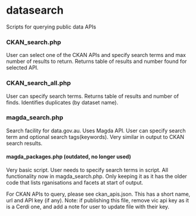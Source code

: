 # datasearch
Scripts for querying public data APIs

### CKAN_search.php
User can select one of the CKAN APIs and specify search terms and max number of results to return. Returns table of results and number found for selected API.

### CKAN_search_all.php
User can specify search terms. Returns table of results and number of finds. Identifies duplicates (by dataset name). 

### magda_search.php
Search facility for data.gov.au. Uses Magda API. User can specify search term and optional search tags(keywords). Very similar in output to CKAN search results.

#### magda_packages.php (outdated, no longer used)
Very basic script. User needs to specify search terms in script. All functionality now in magda_search.php. Only keeping it as it has the older code that lists rganisations and facets at start of output.

For CKAN APIs to query, please see ckan_apis.json. This has a short name, url and API key (if any). 
Note: if publishing this file, remove vic api key as it is a Cerdi one, and add a note for user to update file with their key.

